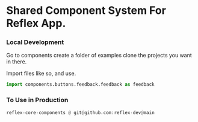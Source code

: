 # Shared Component System For Reflex App.


### Local Development

Go to components create a folder of examples clone the projects you want in there. 

Import files like so, and use.

```python 
import components.buttons.feedback.feedback as feedback
```

### To Use in Production

```python 
reflex-core-components @ git@github.com:reflex-dev@main
```



